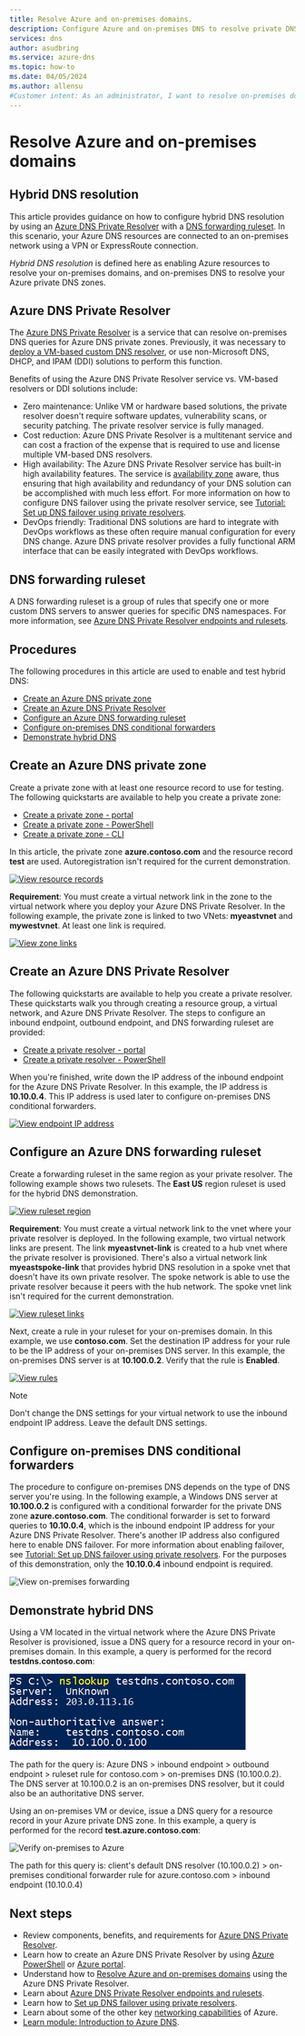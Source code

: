 ```yaml
---
title: Resolve Azure and on-premises domains.
description: Configure Azure and on-premises DNS to resolve private DNS zones and on-premises domains.
services: dns
author: asudbring
ms.service: azure-dns
ms.topic: how-to
ms.date: 04/05/2024
ms.author: allensu
#Customer intent: As an administrator, I want to resolve on-premises domains in Azure and resolve Azure private zones on-premises.
---
```


# Resolve Azure and on-premises domains

## Hybrid DNS resolution

This article provides guidance on how to configure hybrid DNS resolution by using an [Azure DNS Private Resolver](#azure-dns-private-resolver) with a [DNS forwarding ruleset](#dns-forwarding-ruleset). In this scenario, your Azure DNS resources are connected to an on-premises network using a VPN or ExpressRoute connection.

*Hybrid DNS resolution* is defined here as enabling Azure resources to resolve your on-premises domains, and on-premises DNS to resolve your Azure private DNS zones.

## Azure DNS Private Resolver

The [Azure DNS Private Resolver](dns-private-resolver-overview.md) is a service that can resolve on-premises DNS queries for Azure DNS private zones. Previously, it was necessary to [deploy a VM-based custom DNS resolver](../hdinsight/connect-on-premises-network.md), or use non-Microsoft DNS, DHCP, and IPAM (DDI) solutions to perform this function.

Benefits of using the Azure DNS Private Resolver service vs. VM-based resolvers or DDI solutions include:
- Zero maintenance: Unlike VM or hardware based solutions, the private resolver doesn't require software updates, vulnerability scans, or security patching. The private resolver service is fully managed.
- Cost reduction: Azure DNS Private Resolver is a multitenant service and can cost a fraction of the expense that is required to use and license multiple VM-based DNS resolvers.
- High availability: The Azure DNS Private Resolver service has built-in high availability features. The service is [availability zone](../reliability/availability-zones-overview.md) aware, thus ensuring that high availability and redundancy of your DNS solution can be accomplished with much less effort. For more information on how to configure DNS failover using the private resolver service, see [Tutorial: Set up DNS failover using private resolvers](tutorial-dns-private-resolver-failover.md).
- DevOps friendly: Traditional DNS solutions are hard to integrate with DevOps workflows as these often require manual configuration for every DNS change. Azure DNS private resolver provides a fully functional ARM interface that can be easily integrated with DevOps workflows.

## DNS forwarding ruleset

A DNS forwarding ruleset is a group of rules that specify one or more custom DNS servers to answer queries for specific DNS namespaces. For more information, see [Azure DNS Private Resolver endpoints and rulesets](private-resolver-endpoints-rulesets.md).

## Procedures

The following procedures in this article are used to enable and test hybrid DNS:
- [Create an Azure DNS private zone](#create-an-azure-dns-private-zone)
- [Create an Azure DNS Private Resolver](#create-an-azure-dns-private-resolver)
- [Configure an Azure DNS forwarding ruleset](#configure-an-azure-dns-forwarding-ruleset)
- [Configure on-premises DNS conditional forwarders](#configure-on-premises-dns-conditional-forwarders)
- [Demonstrate hybrid DNS](#demonstrate-hybrid-dns)

## Create an Azure DNS private zone

Create a private zone with at least one resource record to use for testing. The following quickstarts are available to help you create a private zone: 
- [Create a private zone - portal](private-dns-getstarted-portal.md)
- [Create a private zone - PowerShell](private-dns-getstarted-powershell.md) 
- [Create a private zone - CLI](private-dns-getstarted-cli.md) 

In this article, the private zone **azure.contoso.com** and the resource record **test** are used. Autoregistration isn't required for the current demonstration.

[ ![View resource records](./media/private-resolver-hybrid-dns/private-zone-records-small.png) ](./media/private-resolver-hybrid-dns/private-zone-records.png#lightbox)

**Requirement**: You must create a virtual network link in the zone to the virtual network where you deploy your Azure DNS Private Resolver. In the following example, the private zone is linked to two VNets: **myeastvnet** and **mywestvnet**. At least one link is required.

[ ![View zone links](./media/private-resolver-hybrid-dns/private-zone-links-small.png) ](./media/private-resolver-hybrid-dns/private-zone-links.png#lightbox)

## Create an Azure DNS Private Resolver

The following quickstarts are available to help you create a private resolver. These quickstarts walk you through creating a resource group, a virtual network, and Azure DNS Private Resolver. The steps to configure an inbound endpoint, outbound endpoint, and DNS forwarding ruleset are provided: 
- [Create a private resolver - portal](dns-private-resolver-get-started-portal.md)
- [Create a private resolver - PowerShell](dns-private-resolver-get-started-powershell.md) 

 When you're finished, write down the IP address of the inbound endpoint for the Azure DNS Private Resolver. In this example, the IP address is **10.10.0.4**. This IP address is used later to configure on-premises DNS conditional forwarders.

[ ![View endpoint IP address](./media/private-resolver-hybrid-dns/inbound-endpoint-ip-small.png) ](./media/private-resolver-hybrid-dns/inbound-endpoint-ip.png#lightbox)

## Configure an Azure DNS forwarding ruleset

Create a forwarding ruleset in the same region as your private resolver. The following example shows two rulesets. The **East US** region ruleset is used for the hybrid DNS demonstration.

[ ![View ruleset region](./media/private-resolver-hybrid-dns/forwarding-ruleset-region-small.png) ](./media/private-resolver-hybrid-dns/forwarding-ruleset-region.png#lightbox)

**Requirement**: You must create a virtual network link to the vnet where your private resolver is deployed. In the following example, two virtual network links are present. The link **myeastvnet-link** is created to a hub vnet where the private resolver is provisioned. There's also a virtual network link **myeastspoke-link** that provides hybrid DNS resolution in a spoke vnet that doesn't have its own private resolver. The spoke network is able to use the private resolver because it peers with the hub network. The spoke vnet link isn't required for the current demonstration.

[ ![View ruleset links](./media/private-resolver-hybrid-dns/ruleset-links-small.png) ](./media/private-resolver-hybrid-dns/ruleset-links.png#lightbox)

Next, create a rule in your ruleset for your on-premises domain. In this example, we use **contoso.com**. Set the destination IP address for your rule to be the IP address of your on-premises DNS server. In this example, the on-premises DNS server is at **10.100.0.2**. Verify that the rule is **Enabled**.

[ ![View rules](./media/private-resolver-hybrid-dns/ruleset-rules-small.png) ](./media/private-resolver-hybrid-dns/ruleset-rules.png#lightbox)

> [!NOTE]
> Don't change the DNS settings for your virtual network to use the inbound endpoint IP address. Leave the default DNS settings.

## Configure on-premises DNS conditional forwarders

The procedure to configure on-premises DNS depends on the type of DNS server you're using. In the following example, a Windows DNS server at **10.100.0.2** is configured with a conditional forwarder for the private DNS zone **azure.contoso.com**. The conditional forwarder is set to forward queries to **10.10.0.4**, which is the inbound endpoint IP address for your Azure DNS Private Resolver. There's another IP address also configured here to enable DNS failover. For more information about enabling failover, see [Tutorial: Set up DNS failover using private resolvers](tutorial-dns-private-resolver-failover.md). For the purposes of this demonstration, only the **10.10.0.4** inbound endpoint is required.

![View on-premises forwarding](./media/private-resolver-hybrid-dns/on-premises-forwarders.png#lightbox)

## Demonstrate hybrid DNS

Using a VM located in the virtual network where the Azure DNS Private Resolver is provisioned, issue a DNS query for a resource record in your on-premises domain. In this example, a query is performed for the record **testdns.contoso.com**:

![Verify Azure to on-premise](./media/private-resolver-hybrid-dns/azure-to-on-premises-lookup.png#lightbox)

The path for the query is: Azure DNS > inbound endpoint > outbound endpoint > ruleset rule for contoso.com > on-premises DNS (10.100.0.2). The DNS server at 10.100.0.2 is an on-premises DNS resolver, but it could also be an authoritative DNS server.

Using an on-premises VM or device, issue a DNS query for a resource record in your Azure private DNS zone. In this example, a query is performed for the record **test.azure.contoso.com**:

![Verify on-premises to Azure](./media/private-resolver-hybrid-dns/on-premises-to-azure-lookup.png#lightbox) 

The path for this query is: client's default DNS resolver (10.100.0.2) > on-premises conditional forwarder rule for azure.contoso.com > inbound endpoint (10.10.0.4) 

## Next steps
* Review components, benefits, and requirements for [Azure DNS Private Resolver](dns-private-resolver-overview.md).
* Learn how to create an Azure DNS Private Resolver by using [Azure PowerShell](./dns-private-resolver-get-started-powershell.md) or [Azure portal](./dns-private-resolver-get-started-portal.md).
* Understand how to [Resolve Azure and on-premises domains](private-resolver-hybrid-dns.md) using the Azure DNS Private Resolver.
* Learn about [Azure DNS Private Resolver endpoints and rulesets](private-resolver-endpoints-rulesets.md).
* Learn how to [Set up DNS failover using private resolvers](tutorial-dns-private-resolver-failover.md).
* Learn about some of the other key [networking capabilities](../networking/fundamentals/networking-overview.md) of Azure.
* [Learn module: Introduction to Azure DNS](/training/modules/intro-to-azure-dns).
